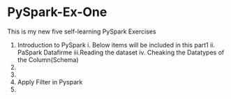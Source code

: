 # PySpark-Ex-One

This is my new five self-learning PySpark Exercises 
1) Introduction to PySpark
  i.  Below items will be included in this part1
  ii. PaSpark Datafirme
  iii.Reading the dataset
  iv. Cheaking the Datatypes of the Column(Schema)
2) 
3)
4) Apply Filter in Pyspark
5)
